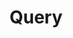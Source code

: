 ---
word: "true"

types: "word"

title: "Query"

categories: ['']

tags: ['Query']

arabic: 'طلب البحث'

arexps: []

enwords: ['Query']

enexps: []

arlexicons: 'ط'

enlexicons: 'Q'

authors: ['Ruqayya Roshdy']

translators: ['']

citations: 'مقدمة في حوسبة اللغة العربية'

sources: 'مركز الملك عبدالله بن عبدالعزيز الدولي لخدمة اللغة العربية'

slug: ""
---